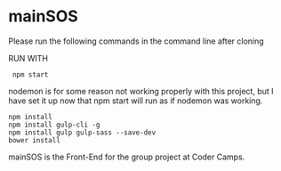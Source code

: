 # mainSOS

Please run the following commands in the command line after cloning

 RUN WITH
     
     npm start
     
  nodemon is for some reason not working properly with this project, but I have set it up now that npm start will run as if nodemon was working.
    
    npm install
    npm install gulp-cli -g
    npm install gulp gulp-sass --save-dev
    bower install

mainSOS is the Front-End for the group project at Coder Camps.
